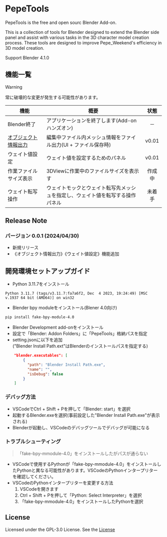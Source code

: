 # PepeTools

PepeTools is the free and open sourc Blender Add-on.

This is a collection of tools for Blender designed to extend the Blender side panel and assist with various tasks in the 3D character model creation process. These tools are designed to improve Pepe_Weekend's efficiency in 3D model creation.

Support Blender 4.1.0

## 機能一覧

> [!WARNING]
> 常に破壊的な変更が発生する可能性があります。

|機能            |概要                               |状態     |
|----------------|-----------------------------------|:-------:|
|Blender終了 | アプリケーションを終了します(Add-onハンズオン) | － |
|[オブジェクト情報出力](./docs/display_model_info.md) | 編集中ファイル内メッシュ情報をファイル出力(UI + ファイル保存時) | v0.01 |
|ウェイト値設定 | ウェイト値を設定するためのパネル | v0.01 |
|作業ファイルサイズ表示 | 3DViewに作業中のファイルサイズを表示す | 作成中 |
|ウェイト転写操作 | ウェイトモックとウェイト転写先メッシュを指定し、ウェイト値を転写する操作パネル | 未着手 |

## Release Note

### バージョン 0.0.1 (2024/04/30)

- 新規リリース
- 《オブジェクト情報出力》《ウェイト値設定》機能追加

## 開発環境セットアップガイド

- Python 3.11.7をインストール

``` plain
Python 3.11.7 (tags/v3.11.7:fa7a6f2, Dec  4 2023, 19:24:49) [MSC v.1937 64 bit (AMD64)] on win32
```

- Blender bpy moduleをインストール(Blener 4.0向け)

``` bash
pip install fake-bpy-module-4.0
```

- Blender Development add-onをインストール
- 設定で「Blender: Addon Folders」に「PepeTools」格納パスを指定
- setting.jsonに以下を追加  
  ("Blender Install Path.ext"はBlenderのインストールパスを指定する)

``` json
    "blender.executables": [
        {
          "path": "Blender Install Path.exe",
          "name": "",
          "isDebug": false
        }
    ]
```

### デバッグ方法

- VSCodeでCtrl + Shift + Pを押して「Blender: start」を選択
- 起動するBlender.exeを選択(事前設定した"Blender Install Path.exe"が表示される)
- Blenderが起動し、VSCodeのデバッグツールでデバッグが可能になる

### トラブルシューティング

> 「fake-bpy-mmodule-4.0」をインストールしたがパスが通らない

- VSCodeで使用するPythonが「fake-bpy-mmodule-4.0」をインストールしたPythonと異なる可能性があります。VSCodeのPythonインタープリターを確認してください。
- VSCodeのPythonインタープリターを変更する方法
  1. VSCodeを開きます
  2. Ctrl + Shift + Pを押して「Python: Select Interpreter」を選択
  3. 「fake-bpy-mmodule-4.0」をインストールしたPythonを選択

## License

Licensed under the GPL-3.0 License. See the [License](./LICENSE)
